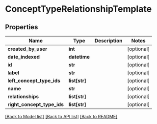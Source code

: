 # ConceptTypeRelationshipTemplate

## Properties
Name | Type | Description | Notes
------------ | ------------- | ------------- | -------------
**created_by_user** | **int** |  | [optional] 
**date_indexed** | **datetime** |  | [optional] 
**id** | **str** |  | [optional] 
**label** | **str** |  | [optional] 
**left_concept_type_ids** | **list[str]** |  | [optional] 
**name** | **str** |  | [optional] 
**relationships** | **list[str]** |  | [optional] 
**right_concept_type_ids** | **list[str]** |  | [optional] 

[[Back to Model list]](../README.md#documentation-for-models) [[Back to API list]](../README.md#documentation-for-api-endpoints) [[Back to README]](../README.md)

